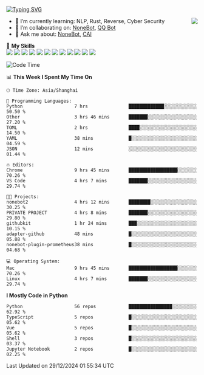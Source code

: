 [![Typing SVG](https://readme-typing-svg.herokuapp.com?size=25&duration=2500&color=8C43EA&vCenter=true&width=200&height=40&lines=Hi+there+%F0%9F%91%8B%F0%9F%8F%BB;I'm+yanyongyu)](https://git.io/typing-svg)

<a href="#">
  <img align="right" src="https://github-readme-stats.vercel.app/api?username=yanyongyu&count_private=true&show_icons=true&bg_color=15,f2f7fd,E0EAFC" />
</a>

- 🌱 I’m currently learning: NLP, Rust, Reverse, Cyber Security
- 👯 I’m collaborating on: [NoneBot](https://github.com/nonebot), [QQ Bot](https://github.com/Mrs4s/go-cqhttp)
- 💬 Ask me about: [NoneBot](https://github.com/nonebot), [CAI](https://github.com/cscs181/CAI)

🌟 **My Skills**  
![](https://img.shields.io/badge/-Python-3e74a2?style=flat-square&logo=Python&logoColor=fff)
![](https://img.shields.io/badge/-TypeScript-3178C6?style=flat-square&logo=TypeScript&logoColor=fff)
![](https://img.shields.io/badge/-Vue-4fc08d?style=flat-square&logo=Vue.js&logoColor=fff)
![](https://img.shields.io/badge/-React-2d98ce?style=flat-square&logo=React&logoColor=fff)
![](https://img.shields.io/badge/-FastAPI-009688?style=flat-square&logo=FastAPI&logoColor=fff)
![](https://img.shields.io/badge/-Linux-000000?style=flat-square&logo=Linux&logoColor=fff)
![](https://img.shields.io/badge/-Docker-2496ED?style=flat-square&logo=Docker&logoColor=fff)
![](https://img.shields.io/badge/-Kubernetes-326CE5?style=flat-square&logo=Kubernetes&logoColor=fff)
![](https://img.shields.io/badge/-GitHub%20Actions-2088FF?style=flat-square&logo=GitHubActions&logoColor=fff)
![](https://img.shields.io/badge/-PostgreSQL-4169E1?style=flat-square&logo=PostgreSQL&logoColor=fff)
![](https://img.shields.io/badge/-Redis-DC382D?style=flat-square&logo=Redis&logoColor=fff)
![](https://img.shields.io/badge/-MongoDB-47A248?style=flat-square&logo=MongoDB&logoColor=fff)

<!--START_SECTION:waka-->
![Code Time](http://img.shields.io/badge/Code%20Time-7%2C045%20hrs%2048%20mins-blue)

📊 **This Week I Spent My Time On** 

```text
🕑︎ Time Zone: Asia/Shanghai

💬 Programming Languages: 
Python                   7 hrs               █████████████░░░░░░░░░░░░   50.50 % 
Other                    3 hrs 46 mins       ███████░░░░░░░░░░░░░░░░░░   27.20 % 
TOML                     2 hrs               ████░░░░░░░░░░░░░░░░░░░░░   14.50 % 
YAML                     38 mins             █░░░░░░░░░░░░░░░░░░░░░░░░   04.59 % 
JSON                     12 mins             ░░░░░░░░░░░░░░░░░░░░░░░░░   01.44 % 

🔥 Editors: 
Chrome                   9 hrs 45 mins       ██████████████████░░░░░░░   70.26 % 
VS Code                  4 hrs 7 mins        ███████░░░░░░░░░░░░░░░░░░   29.74 % 

🐱‍💻 Projects: 
nonebot2                 4 hrs 12 mins       ████████░░░░░░░░░░░░░░░░░   30.25 % 
PRIVATE PROJECT          4 hrs 8 mins        ███████░░░░░░░░░░░░░░░░░░   29.80 % 
githubkit                1 hr 24 mins        ███░░░░░░░░░░░░░░░░░░░░░░   10.15 % 
adapter-github           48 mins             █░░░░░░░░░░░░░░░░░░░░░░░░   05.88 % 
nonebot-plugin-prometheus38 mins             █░░░░░░░░░░░░░░░░░░░░░░░░   04.68 % 

💻 Operating System: 
Mac                      9 hrs 45 mins       ██████████████████░░░░░░░   70.26 % 
Linux                    4 hrs 7 mins        ███████░░░░░░░░░░░░░░░░░░   29.74 % 
```

**I Mostly Code in Python** 

```text
Python                   56 repos            ████████████████░░░░░░░░░   62.92 % 
TypeScript               5 repos             █░░░░░░░░░░░░░░░░░░░░░░░░   05.62 % 
Vue                      5 repos             █░░░░░░░░░░░░░░░░░░░░░░░░   05.62 % 
Shell                    3 repos             █░░░░░░░░░░░░░░░░░░░░░░░░   03.37 % 
Jupyter Notebook         2 repos             █░░░░░░░░░░░░░░░░░░░░░░░░   02.25 % 
```




 Last Updated on 29/12/2024 01:55:34 UTC
<!--END_SECTION:waka-->
